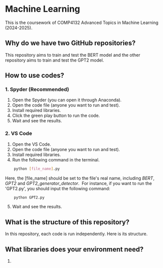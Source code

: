 # Machine Learning
This is the coursework of COMP4132 Advanced Topics in Machine Learning (2024-2025).

## Why do we have two GitHub repositories?
This repository aims to train and test the BERT model and the other repository aims to train and test the GPT2 model.

## How to use codes?
### 1. Spyder (Recommended)
    
1) Open the Spyder (you can open it through Anaconda).
2) Open the code file (anyone you want to run and test).
3) Install required libraries.
4) Click the green play button to run the code.
5) Wait and see the results.

### 2. VS Code

1) Open the VS Code.
2) Open the code file (anyone you want to run and test).
3) Install required libraries.
4) Run the following command in the terminal.
   
```bash
    python [file_name].py
```

Here, the [file_name] should be set to the file's real name, including _BERT_, _GPT2_ and _GPT2_generator_detector_. 
For instance, if you want to run the 'GPT2.py', you should input the following command:

```bash
    python GPT2.py
```

5) Wait and see the results.

## What is the structure of this repository?
In this repository, each code is run independently. Here is its structure.

## What libraries does your environment need?
1. 
